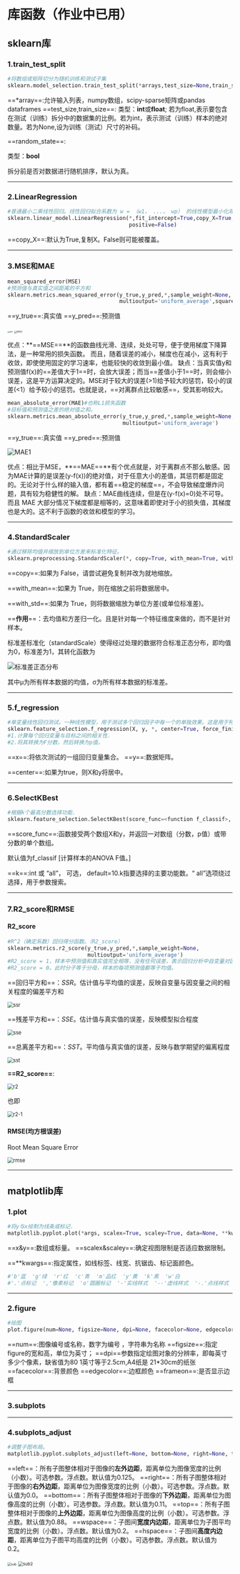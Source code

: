 # 库函数（作业中已用）

## sklearn库

### 1.train_test_split

```python
#将数组或矩阵切分为随机训练和测试子集
sklearn.model_selection.train_test_split(*arrays,test_size=None,train_size=None,                                         random_state=None,shuffle=True,stratify=None)
```

==*array==:允许输入列表，numpy数组，scipy-sparse矩阵或pandas dataframes
==test_size,train_size==:
类型：**int**或**float**;
若为float,表示要包含在测试（训练）拆分中的数据集的比例。若为int，表示测试（训练）样本的绝对数量。若为None,设为训练（测试）尺寸的补码。

==random_state==:

类型：**bool**

拆分前是否对数据进行随机排序，默认为真。



***

### 2.LinearRegression

```python
#普通最小二乘线性回归。线性回归拟合系数为 w = （w1， ...， wp） 的线性模型最小化观测目标之间的残差平方和数据集，以及由线性近似预测的目标。
sklearn.linear_model.LinearRegression(*,fit_intercept=True,copy_X=True,n_jobs=None,
                                      positive=False)
```

==copy_X==:默认为True,复制X。False则可能被覆盖。



****

### 3.MSE和MAE

```python
mean_squared_error(MSE)
#预测值与真实值之间距离的平方和
sklearn.metrics.mean_squared_error(y_true,y_pred,*,sample_weight=None,
                                   multioutput='uniform_average',squared=True)
```

==y_true==:真实值        ==y_pred==:预测值

<img src="https://picx.zhimg.com/v2-fb050ce4ead1de75aa1b67294d3d2add_1440w.jpg?source=172ae18b" alt="MSE" style="zoom:25%;" />

<img src="https://pic2.zhimg.com/80/v2-00dbd4433986f10e9426559aa0b32f35_720w.webp" alt="MSE2" style="zoom:33%;" />

优点：**==MSE==**的函数曲线光滑、连续，处处可导，便于使用梯度下降算法，是一种常用的损失函数。 而且，随着误差的减小，梯度也在减小，这有利于收敛，即使使用固定的学习速率，也能较快的收敛到最小值。
缺点：当真实值y和预测值f(x)的==差值大于1==时，会放大误差；而当==差值小于1==时，则会缩小误差，这是平方运算决定的。MSE对于较大的误差(>1)给予较大的惩罚，较小的误差(<1）给予较小的惩罚。也就是说，==对离群点比较敏感==，受其影响较大。

```python
mean_absolute_error(MAE)#也称L1损失函数
#目标值和预测值之差的绝对值之和。
sklearn.metrics.mean_absolute_error(y_true,y_pred,*,sample_weight=None,
                                    multioutput='uniform_average')
```

==y_true==:真实值        ==y_pred==:预测值

![MAE1](https://image.jiqizhixin.com/uploads/editor/bd4624ba-f00c-42aa-b06d-374b74aae671/1529558773392.png)

优点：相比于MSE，**==MAE==**有个优点就是，对于离群点不那么敏感。因为MAE计算的是误差(y-f(x))的绝对值，对于任意大小的差值，其惩罚都是固定的。无论对于什么样的输入值，都有着==稳定的梯度==，不会导致梯度爆炸问题，具有较为稳健性的解。
缺点：MAE曲线连续，但是在(y-f(x)=0)处不可导。而且 MAE 大部分情况下梯度都是相等的，这意味着即使对于小的损失值，其梯度也是大的。这不利于函数的收敛和模型的学习。



***

### 4.StandardScaler

```python
#通过移除均值并缩放到单位方差来标准化特征。
sklearn.preprocessing.StandardScaler(*, copy=True, with_mean=True, with_std=True)
```

==copy==:如果为 False，请尝试避免复制并改为就地缩放。

==with_mean==:如果为 True，则在缩放之前将数据居中。

==with_std==:如果为 True，则将数据缩放为单位方差(或单位标准差)。

==**作用**==：去均值和方差归一化。且是针对每一个特征维度来做的，而不是针对样本。 

标准差标准化（standardScale）使得经过处理的数据符合标准正态分布，即均值为0，标准差为1，其转化函数为

![标准差正态分布](https://img-blog.csdnimg.cn/20190525174040159.png)

其中μ为所有样本数据的均值，σ为所有样本数据的标准差。



****

### 5.f_regression

```python
#单变量线性回归测试。一种线性模型，用于测试多个回归因子中每一个的单独效果。这是用于特征选择程序的评分函数，而不是独立的特征选择程序。
sklearn.feature_selection.f_regression(X, y, *, center=True, force_finite=True)
#1.计算每个回归变量与目标之间的相关性.
#2.将其转换为F分数，然后转换为p值。
```

==x==:将依次测试的一组回归变量集合。        ==y==:数据矩阵。

==center==:如果为true，则X和y将居中。



***

### 6.SelectKBest

```python
#根据k个最高分数选择功能.
sklearn.feature_selection.SelectKBest(score_func=<function f_classif>, *, k=10)
```

==score_func==:函数接受两个数组X和y，并返回一对数组（分数，p值）或带分数的单个数组。

默认值为f_classif [计算样本的ANOVA F值。]

==k==:int 或 “all”， 可选， default=10.k指要选择的主要功能数。“ all”选项绕过选择，用于参数搜索。



***

### 7.R2_score和RMSE

#### R2_score

```python
#R^2（确定系数）回归得分函数。（R2_score）
sklearn.metrics.r2_score(y_true,y_pred,*,sample_weight=None,
                         multioutput='uniform_average')
#R2_score = 1，样本中预测值和真实值完全相等，没有任何误差，表示回归分析中自变量对因变量的解释越好。
#R2_score = 0。此时分子等于分母，样本的每项预测值都等于均值。
```

==回归平方和==：*SSR*。估计值与平均值的误差，反映自变量与因变量之间的相关程度的偏差平方和

<img src="https://math.jianshu.com/math?formula=SSR%20%3D%20%5Csum_%7Bi%3D1%7D%5E%7Bn%7D(%5Chat%7By_i%7D%20-%20%5Cbar%7By%7D)%5E2" alt="ssr" style="zoom: 80%;" />

==残差平方和==：*SSE*。估计值与真实值的误差，反映模型拟合程度

<img src="https://math.jianshu.com/math?formula=SSE%20%3D%20%5Csum_%7Bi%3D1%7D%5E%7Bn%7D(y_i-%5Chat%7By_i%7D%20)%5E2" alt="sse" style="zoom:80%;" />

==总离差平方和==：*SST*。平均值与真实值的误差，反映与数学期望的偏离程度

<img src="https://math.jianshu.com/math?formula=SST%20%3DSSR%20%2B%20SSE%3D%20%5Csum_%7Bi%3D1%7D%5E%7Bn%7D(y_i%20-%20%5Cbar%7By%7D)%5E2" alt="sst" style="zoom:80%;" />

**==R2_score==**:

<img src="https://math.jianshu.com/math?formula=R%5E2%3D1-%5Cfrac%7BSSE%7D%7BSST%7D" alt="r2" style="zoom:80%;" />

也即

<img src="https://math.jianshu.com/math?formula=R%5E2%20%3D%201%20-%20%5Cfrac%7B%5Csum_%7Bi%3D1%7D%5E%7Bn%7D%20(y_i%20-%20%5Chat%7By%7D_i)%5E2%7D%7B%5Csum_%7Bi%3D1%7D%5E%7Bn%7D%20(y_i%20-%20%5Cbar%7By%7D)%5E2%7D" alt="r2-1" style="zoom:80%;" />

#### RMSE(均方根误差)

Root Mean Square Error

<img src="https://img-blog.csdnimg.cn/20200207165105791.png" alt="rmse" style="zoom:80%;" />



****







## matplotlib库

### 1.plot

```python
#将y与x绘制为线条或标记.
matplotlib.pyplot.plot(*args, scalex=True, scaley=True, data=None, **kwargs)
```

==x&y==:数组或标量。   ==scalex&scaley==:确定视图限制是否适应数据限制。

==**kwargs==:指定属性，如线标签、线宽、抗锯齿、标记面颜色。

```python
#'b'蓝  'g'绿  'r'红  'c'青  'm'品红  'y'黄  'k'黑  'w'白
#'.'点标记  ','像素标记  'o'圆圈标记  '-'实线样式  '--'虚线样式  '-.'点线样式  ':'虚线样式
```

****



### 2.figure

```python
#绘图
plot.figure(num=None, figsize=None, dpi=None, facecolor=None, edgecolor=None, frameon=True)
```

==num==:图像编号或名称，数字为编号 ，字符串为名称
==figsize==:指定figure的宽和高，单位为英寸；
==dpi==参数指定绘图对象的分辨率，即每英寸多少个像素，缺省值为80 1英寸等于2.5cm,A4纸是 21*30cm的纸张
==facecolor==:背景颜色
==edgecolor==:边框颜色
==frameon==:是否显示边框

****



### 3.subplots





****



### 4.subplots_adjust

```python
#调整子图布局。
matplotlib.pyplot.subplots_adjust(left=None, bottom=None, right=None, top=None, wspace=None, hspace=None)
```

==left==：所有子图整体相对于图像的**左外边距**，距离单位为图像宽度的比例（小数）。可选参数。浮点数。默认值为0.125。
==right==：所有子图整体相对于图像的**右外边距**，距离单位为图像宽度的比例（小数）。可选参数。浮点数。默认值为0.0。
==bottom==：所有子图整体相对于图像的**下外边距**，距离单位为图像高度的比例（小数）。可选参数。浮点数。默认值为0.11。
==top==：所有子图整体相对于图像的**上外边距**，距离单位为图像高度的比例（小数）。可选参数。浮点数。默认值为0.88。
==wspace==：子图间**宽度内边距**，距离单位为子图平均宽度的比例（小数）。浮点数。默认值为0.2。
==hspace==：子图间**高度内边距**，距离单位为子图平均高度的比例（小数）。可选参数。浮点数。默认值为0.2。

<img src="https://img-blog.csdnimg.cn/20190328213224823.png?x-oss-process=image/watermark,type_ZmFuZ3poZW5naGVpdGk,shadow_10,text_aHR0cHM6Ly9ibG9nLmNzZG4ubmV0L2dndDU1bmc2,size_16,color_FFFFFF,t_70#pic_center" alt="sub" style="zoom: 50%;" />

<img src="https://img-blog.csdnimg.cn/20190328214315795.png?x-oss-process=image/watermark,type_ZmFuZ3poZW5naGVpdGk,shadow_10,text_aHR0cHM6Ly9ibG9nLmNzZG4ubmV0L2dndDU1bmc2,size_16,color_FFFFFF,t_70#pic_center" alt="sub2" style="zoom: 67%;" />
